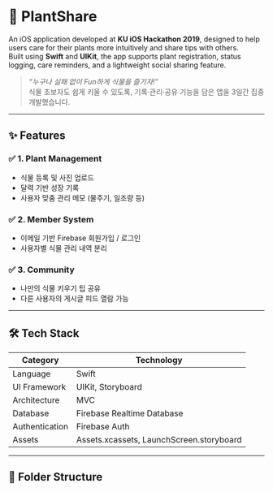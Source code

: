 # 🌱 PlantShare

An iOS application developed at **KU iOS Hackathon 2019**, designed to help users care for their plants more intuitively and share tips with others.  
Built using **Swift** and **UIKit**, the app supports plant registration, status logging, care reminders, and a lightweight social sharing feature.

> *“누구나 실패 없이 Fun하게 식물을 즐기자!”*  
> 식물 초보자도 쉽게 키울 수 있도록, 기록·관리·공유 기능을 담은 앱을 3일간 집중 개발했습니다.

---

## ✨ Features

### ✅ 1. Plant Management
- 식물 등록 및 사진 업로드
- 달력 기반 성장 기록
- 사용자 맞춤 관리 메모 (물주기, 일조량 등)

### ✅ 2. Member System
- 이메일 기반 Firebase 회원가입 / 로그인
- 사용자별 식물 관리 내역 분리

### ✅ 3. Community
- 나만의 식물 키우기 팁 공유
- 다른 사용자의 게시글 피드 열람 가능

---

## 🛠 Tech Stack

| Category | Technology |
|----------|------------|
| Language | Swift |
| UI Framework | UIKit, Storyboard |
| Architecture | MVC |
| Database | Firebase Realtime Database |
| Authentication | Firebase Auth |
| Assets | Assets.xcassets, LaunchScreen.storyboard |

---

## 📂 Folder Structure



